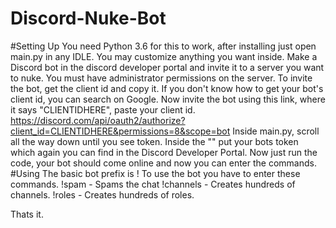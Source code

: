 # Discord-Nuke-Bot
#Setting Up
You need Python 3.6 for this to work, after installing just open main.py in any IDLE. You may customize anything you want inside.
Make a Discord bot in the discord developer portal and invite it to a server you want to nuke. You must have administrator permissions on the server. To invite the bot, get the client id and copy it. If you don't know how to get your bot's client id, you can search on Google. Now invite the bot using this link, where it says "CLIENTIDHERE", paste your client id.
https://discord.com/api/oauth2/authorize?client_id=CLIENTIDHERE&permissions=8&scope=bot
Inside main.py, scroll all the way down until you see token. Inside the "" put your bots token which again you can find in the Discord Developer Portal. Now just run the code, your bot should come online and now you can enter the commands.
#Using
The basic bot prefix is !
To use the bot you have to enter these commands.
!spam - Spams the chat
!channels - Creates hundreds of channels.
!roles - Creates hundreds of roles.

Thats it.
